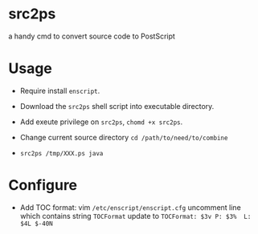 # src2ps

a handy cmd to convert source code to PostScript

# Usage
* Require install `enscript`.

* Download the `src2ps` shell script into executable directory.

* Add exeute privilege on `src2ps`, `chomd +x src2ps`.

* Change current source directory `cd /path/to/need/to/combine`

* `src2ps /tmp/XXX.ps java`


# Configure

* Add TOC format: 
  vim `/etc/enscript/enscript.cfg`
  uncomment line which contains string `TOCFormat`
  update to `TOCFormat: $3v P: $3%  L: $4L $-40N`

